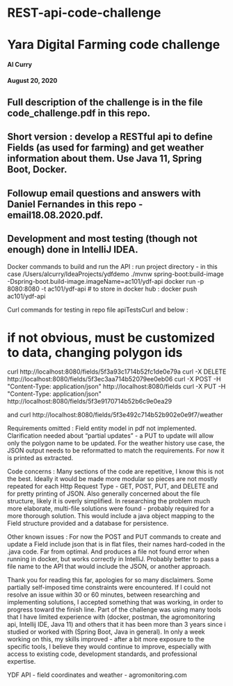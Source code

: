 # REST-api-code-challenge
# Yara Digital Farming code challenge                                                                   

#### Al Curry  
#### August 20, 2020 

## Full description of the challenge is in the file code_challenge.pdf in this repo.  

## Short version : develop a RESTful api to define Fields (as used for farming) and get weather information about them.  Use Java 11, Spring Boot, Docker.  

## Followup email questions and answers with Daniel Fernandes in this repo - email18.08.2020.pdf.

## Development and most testing (though not enough) done in IntelliJ IDEA.

Docker commands to build and run the API :
  run  project directory - in this case /Users/alcurry/IdeaProjects/ydfdemo
   ./mvnw spring-boot:build-image -Dspring-boot.build-image.imageName=ac101/ydf-api
    docker run -p 8080:8080 -t ac101/ydf-api
    # to store in docker hub : 
    docker push ac101/ydf-api

Curl commands for testing in repo file apiTestsCurl and below : 

# if not obvious, must be customized to data, changing polygon ids
curl http://localhost:8080/fields/5f3a93c1714b52fc1de0e79a
curl -X DELETE http://localhost:8080/fields/5f3ec3aa714b52079ee0eb06
curl -X POST -H "Content-Type: application/json" http://localhost:8080/fields
curl -X PUT -H "Content-Type: application/json" http://localhost:8080/fields/5f3e9170714b52b6c9e0ea29

and
curl http://localhost:8080/fields/5f3e492c714b52b902e0e9f7/weather

Requirements omitted :
   Field entity model in pdf not implemented.
   Clarification needed about “partial updates” - a PUT to update will allow only the polygon name to be updated.
   For the weather history use case, the JSON output needs to be reformatted to match the requirements.  For now it is printed as extracted.    

Code concerns :
   Many sections of the code are repetitive, I know this is not the best.   Ideally it would be made more modular so pieces are not mostly repeated for each Http Request Type - GET, POST, PUT, and DELETE and for pretty printing of JSON. 
    Also generally concerned about the file structure, likely it is overly simplified.  In researching the problem much more elaborate, multi-file solutions were found - probably required for a more thorough solution.  This would include a java object mapping to the Field structure provided and a database for persistence.  

Other known issues : 
    For now the POST and PUT commands to create and update a Field include json that is in flat files, their names hard-coded in the .java code.  Far from optimal.  And produces a file not found error when running in docker, but works correctly in IntelliJ.   Probably better to pass a file name to the API that would include the JSON, or another approach. 

Thank you for reading this far, apologies for so many disclaimers.  Some partially self-imposed time constraints were encountered.  If I could not resolve an issue within 30 or 60 minutes, between researching and implementing solutions, I accepted something that was working, in order to progress toward the finish line.  Part of the challenge was using many tools that I have limited experience with (docker, postman, the agromonitoring api, Intellij IDE, Java 11) and others that it has been more than 3 years since i studied or worked with (Spring Boot, Java in general).   In only a week working on this, my skills improved - after a bit more exposure to the specific tools, I believe they would continue to improve, especially with access to existing code, development standards, and professional expertise. 

YDF API - field coordinates and weather - agromonitoring.com
